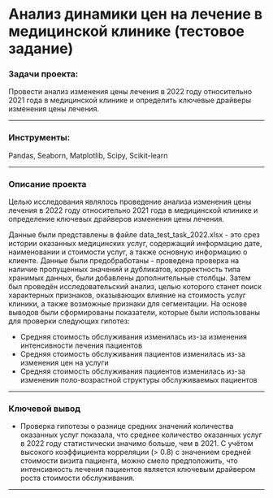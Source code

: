 # Анализ динамики цен на лечение в медицинской клинике (тестовое задание)

### Задачи проекта:

Провести анализ изменения цены лечения в 2022 году относительно 2021 года в медицинской клинике и определить ключевые драйверы изменения цены лечения. 
___
### Инструменты:

Pandas, Seaborn, Matplotlib, Scipy, Scikit-learn

___
### Описание проекта

Целью исследования являлось проведение анализа изменения цены лечения в 2022 году относительно 2021 года в медицинской клинике и определение ключевых драйверов изменения цены лечения.

Данные были представлены в файле data_test_task_2022.xlsx - это срез истории оказанных медицинских услуг, содержащий информацию дате, наименовании и стоимости услуг, а также основную информацию о клиенте. Данные были предобработаны - проведена проверка на наличие пропущенных значений и дубликатов, корректность типа хранимых данных, были добавлены дополнительные столбцы. Затем был проведён исследовательский анализ, целью которого станет поиск характерных признаков, оказывающих влияние на стоимость услуг клиники, а также возможные признаки для сегментации. На основе выводов были сформированы показатели, которые были использованы для проверки следующих гипотез:

- Средняя стоимость обслуживания изменилась из-за изменения интенсивности лечения пациентов
- Средняя стоимость обслуживания пациентов изменилась из-за изменения цен на услуги
- Средняя стоимость обслуживания пациентов изменилась из-за изменения поло-возрастной структуры обслуживаемых пациентов
___
### Ключевой вывод

* Проверка гипотезы о разнице средних значений количества оказанных услуг показала, что среднее количество оказанных услуг в 2022 году статистически значимо больше, чем в 2021. С учётом высокого коэффициента корреляции (> 0.8) с значением средней стоимости визита пациента, можно смело предположить, что интенсивность лечения пациентов является ключевым драйвером роста стоимости обслуживания.
___

